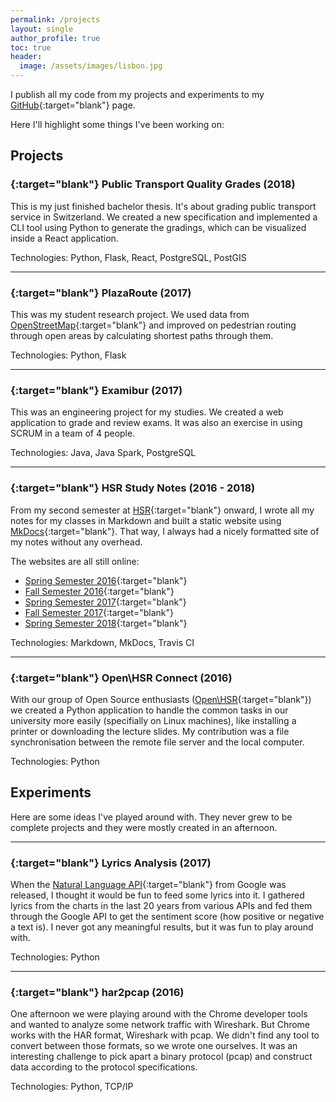 ```yaml
---
permalink: /projects
layout: single
author_profile: true
toc: true
header:
  image: /assets/images/lisbon.jpg
---
```


I publish all my code from my projects and experiments to my <i class="fab fa-github"></i> [GitHub](https://github.com/Excape){:target="blank"} page.

Here I'll highlight some things I've been working on:

## Projects

### [<i class="fab fa-github"></i>](https://github.com/public-transport-quality-grades){:target="blank"} Public Transport Quality Grades (2018)

This is my just finished bachelor thesis. It's about grading public transport service in Switzerland. We created a new specification and implemented a CLI tool using Python to generate the gradings, which can be visualized inside a React application.

Technologies: <i class="fab fa-python"></i> Python, Flask, <i class="fab fa-react"></i> React, <i class="fas fa-database"></i> PostgreSQL, PostGIS


---

### [<i class="fab fa-github"></i>](https://github.com/plazaroute){:target="blank"} PlazaRoute (2017)

This was my student research project. We used data from [OpenStreetMap](https://www.openstreetmap.org){:target="blank"} and improved on pedestrian routing through open areas by calculating shortest paths through them.

Technologies: <i class="fab fa-python"></i> Python, Flask 

---

### [<i class="fab fa-github"></i>](https://github.com/examibur){:target="blank"} Examibur (2017)

This was an engineering project for my studies. We created a web application to grade and review exams. It was also an exercise in using SCRUM in a team of 4 people.

Technologies: <i class="fab fa-java"></i> Java, Java Spark, <i class="fas fa-database"></i> PostgreSQL

---

### [<i class="fab fa-github"></i>](https://github.com/Excape?tab=repositories&q=hsr-docs){:target="blank"} HSR Study Notes (2016 - 2018)

From my second semester at [HSR](http://hsr.ch){:target="blank"} onward, I wrote all my notes for my classes in Markdown and built a static website using [MkDocs](https://www.mkdocs.org/){:target="blank"}. That way, I always had a nicely formatted site of my notes without any overhead.

The websites are all still online:

* [Spring Semester 2016](https://robinsuter.ch/hsr-docs-fs16/){:target="blank"}
* [Fall Semester 2016](https://robinsuter.ch/hsr-docs-hs16/){:target="blank"}
* [Spring Semester 2017](https://robinsuter.ch/hsr-docs-fs17/){:target="blank"}
* [Fall Semester 2017](https://robinsuter.ch/hsr-docs-hs17/){:target="blank"}
* [Spring Semester 2018](https://robinsuter.ch/hsr-docs-fs18/){:target="blank"}

Technologies: Markdown, MkDocs, Travis CI

---

### [<i class="fab fa-github"></i>](https://github.com/openhsr/connect){:target="blank"} Open\HSR Connect (2016)

With our group of Open Source enthusiasts ([Open\HSR](https://www.openhsr.ch/){:target="blank"}) we created a Python application to handle the common tasks in our university more easily (specifially on Linux machines), like installing a printer or downloading the lecture slides.
My contribution was a file synchronisation between the remote file server and the local computer.

Technologies: <i class="fab fa-python"></i> Python

## Experiments

Here are some ideas I've played around with. They never grew to be complete projects and they were mostly created in an afternoon.

---

### [<i class="fab fa-github"></i>](https://github.com/Excape/lyrics-analysis){:target="blank"} Lyrics Analysis (2017)

When the [Natural Language API](https://cloud.google.com/natural-language/){:target="blank"} from Google was released, I thought it would be fun to feed some lyrics into it. I gathered lyrics from the charts in the last 20 years from various APIs and fed them through the Google API to get the sentiment score (how positive or negative a text is). I never got any meaningful results, but it was fun to play around with.

Technologies: <i class="fab fa-python"></i> Python

---

### [<i class="fab fa-github"></i>](https://github.com/jmatj/har2pcap){:target="blank"} har2pcap (2016)

One afternoon we were playing around with the Chrome developer tools and wanted to analyze some network traffic with Wireshark. But Chrome works with the HAR format, Wireshark with pcap. We didn't find any tool to convert between those formats, so we wrote one ourselves.
It was an interesting challenge to pick apart a binary protocol (pcap) and construct data according to the protocol specifications.

Technologies: <i class="fab fa-python"></i> Python, TCP/IP
